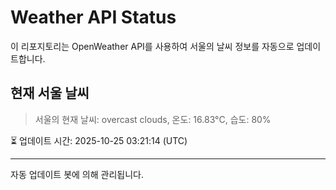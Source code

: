 
# Weather API Status

이 리포지토리는 OpenWeather API를 사용하여 서울의 날씨 정보를 자동으로 업데이트합니다.

## 현재 서울 날씨
> 서울의 현재 날씨: overcast clouds, 온도: 16.83°C, 습도: 80%

⏳ 업데이트 시간: 2025-10-25 03:21:14 (UTC)

---
자동 업데이트 봇에 의해 관리됩니다.
